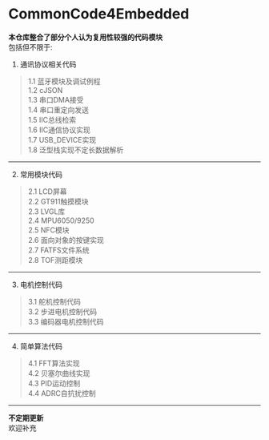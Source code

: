 # CommonCode4Embedded

**本仓库整合了部分个人认为复用性较强的代码模块**    
包括但不限于:
  1. 通讯协议相关代码
>    1.1 蓝牙模块及调试例程  
     1.2 cJSON      
     1.3 串口DMA接受    
     1.4 串口重定向发送    
     1.5 IIC总线检索    
     1.6 IIC通信协议实现  
     1.7 USB_DEVICE实现    
     1.8 泛型栈实现不定长数据解析
---
  2. 常用模块代码
>    2.1 LCD屏幕      
     2.2 GT911触摸模块     
     2.3 LVGL库      
     2.4 MPU6050/9250    
     2.5 NFC模块      
     2.6 面向对象的按键实现        
     2.7 FATFS文件系统  
     2.8 TOF测距模块
---
  3. 电机控制代码
>    3.1 舵机控制代码     
     3.2 步进电机控制代码   
     3.3 编码器电机控制代码  
---
  4. 简单算法代码
>    4.1 FFT算法实现    
     4.2 贝塞尔曲线实现    
     4.3 PID运动控制    
     4.4 ADRC自抗扰控制  
---
**不定期更新**      
欢迎补充
